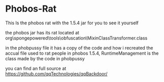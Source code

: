 # Phobos-Rat
This Is the phobos rat with the 1.5.4 jar for you to see it yourself

the phobos jar has its rat located at org\spongepowered\tools\obfuscation\MixinClassTransformer.class

in the phobpussy file it has a copy of the code and how i recreated the accual file used to rat people in phobos 1.5.4, RuntimeManagement is the class made by the code in phobpussy

you can find an full source at https://github.com/qqTechnologies/qqBackdoor/

